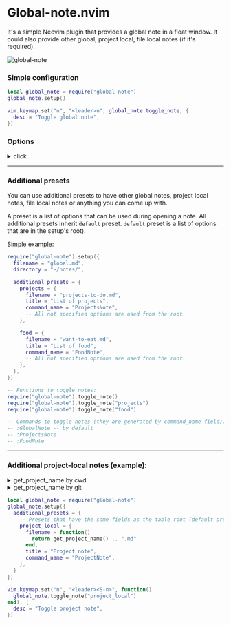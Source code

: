 # Global-note.nvim
It's a simple Neovim plugin that provides a global note in a float window.
It could also provide other global, project local, file local notes (if it's required).

![global-note](https://github.com/backdround/global-note.nvim/assets/17349169/0981e267-aa95-407e-bc6d-a23aee9ecac5)

### Simple configuration

```lua
local global_note = require("global-note")
global_note.setup()

vim.keymap.set("n", "<leader>n", global_note.toggle_note, {
  desc = "Toggle global note",
})
```

### Options
<details><summary>click</summary>
All options here are default:

```lua
{
  -- Filename to use for default note (preset).
  -- string or fun(): string
  filename = "global.md",

  -- Directory to keep default note (preset).
  -- string or fun(): string
  directory = vim.fs.joinpath(vim.fn.stdpath("data"), "global-note"),

  -- Floating window title.
  -- string or fun(): string
  title = "Global note",

  -- Ex command name.
  -- string
  command_name = "GlobalNote",

  -- A nvim_open_win config to show float window.
  -- table or fun(): table
  window_config = function()
    local window_height = vim.api.nvim_list_uis()[1].height
    local window_width = vim.api.nvim_list_uis()[1].width
    return {
      relative = "editor",
      border = "single",
      title = "Note",
      title_pos = "center",
      width = math.floor(0.7 * window_width),
      height = math.floor(0.85 * window_height),
      row = math.floor(0.05 * window_height),
      col = math.floor(0.15 * window_width),
    }
  end,

  -- It's called after the window creation.
  -- fun()
  post_open = function() end,


  -- Whether to use autosave.
  -- boolean
  autosave = true,

  -- Additional presets to create other global, project local, file local
  -- and other notes.
  -- { [name]: table } - tables there have the same fields as the current table.
  additional_presets = {},
}
```

</details>

<!-- panvimdoc-ignore-start -->

---

<!-- panvimdoc-ignore-end -->

### Additional presets
You can use additional presets to have other global notes, project
local notes, file local notes or anything you can come up with.

A preset is a list of options that can be used during opening a note.
All additional presets inherit `default` preset. `default` preset is a
list of options that are in the setup's root).

Simple example:

```lua
require("global-note").setup({
  filename = "global.md",
  directory = "~/notes/",

  additional_presets = {
    projects = {
      filename = "projects-to-do.md",
      title = "List of projects",
      command_name = "ProjectsNote",
      -- All not specified options are used from the root.
    },

    food = {
      filename = "want-to-eat.md",
      title = "List of food",
      command_name = "FoodNote",
      -- All not specified options are used from the root.
    },
  },
})

-- Functions to toggle notes:
require("global-note").toggle_note()
require("global-note").toggle_note("projects")
require("global-note").toggle_note("food")

-- Commands to toggle notes (they are generated by command_name field):
-- :GlobalNote -- by default
-- :ProjectsNote
-- :FoodNote
```

<!-- panvimdoc-ignore-start -->

---

<!-- panvimdoc-ignore-end -->

### Additional project-local notes (example):
<details><summary>get_project_name by cwd</summary>

```lua
local get_project_name = function()
  local project_directory, err = vim.loop.cwd()
  if project_directory == nil then
    vim.notify(err, vim.log.levels.WARN)
    return nil
  end

  local project_name = vim.fs.basename(project_directory)
  if project_name == nil then
    vim.notify("Unable to get the project name", vim.log.levels.WARN)
    return nil
  end

  return project_name
end
```

</details>

<details><summary>get_project_name by git</summary>

```lua
local get_project_name = function()
  local result = vim.system({
    "git",
    "rev-parse",
    "--show-toplevel",
  }, {
    text = true,
  }):wait()

  if result.stderr ~= "" then
    vim.notify(result.stderr, vim.log.levels.WARN)
    return nil
  end

  local project_directory = result.stdout:gsub("\n", "")

  local project_name = vim.fs.basename(project_directory)
  if project_name == nil then
    vim.notify("Unable to get the project name", vim.log.levels.WARN)
    return nil
  end

  return project_name
end
```

</details>

```lua
local global_note = require("global-note")
global_note.setup({
  additional_presets = {
    -- Presets that have the same fields as the table root (default preset).
    project_local = {
      filename = function()
        return get_project_name() .. ".md"
      end,
      title = "Project note",
      command_name = "ProjectNote",
    },
  }
})

vim.keymap.set("n", "<leader><S-n>", function()
  global_note.toggle_note("project_local")
end), {
  desc = "Toggle project note",
})
```
